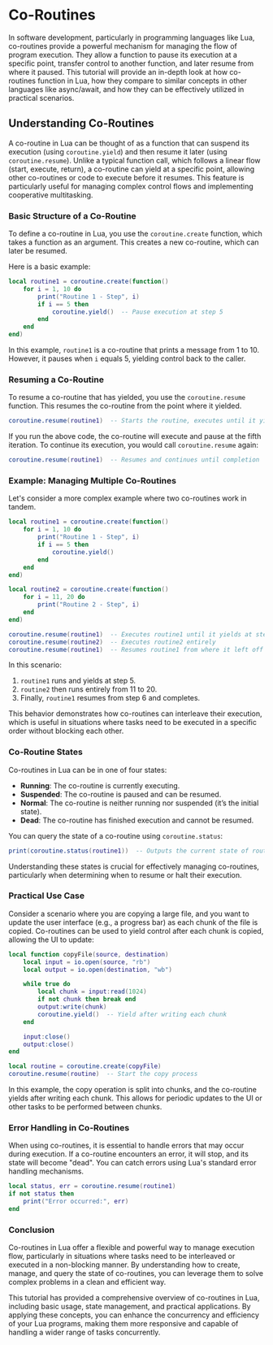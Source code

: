 # Co-Routines

In software development, particularly in programming languages like Lua, co-routines provide a powerful mechanism for managing the flow of program execution. They allow a function to pause its execution at a specific point, transfer control to another function, and later resume from where it paused. This tutorial will provide an in-depth look at how co-routines function in Lua, how they compare to similar concepts in other languages like async/await, and how they can be effectively utilized in practical scenarios.

## Understanding Co-Routines

A co-routine in Lua can be thought of as a function that can suspend its execution (using `coroutine.yield`) and then resume it later (using `coroutine.resume`). Unlike a typical function call, which follows a linear flow (start, execute, return), a co-routine can yield at a specific point, allowing other co-routines or code to execute before it resumes. This feature is particularly useful for managing complex control flows and implementing cooperative multitasking.

### Basic Structure of a Co-Routine

To define a co-routine in Lua, you use the `coroutine.create` function, which takes a function as an argument. This creates a new co-routine, which can later be resumed.

Here is a basic example:

```lua
local routine1 = coroutine.create(function()
    for i = 1, 10 do
        print("Routine 1 - Step", i)
        if i == 5 then
            coroutine.yield()  -- Pause execution at step 5
        end
    end
end)
```

In this example, `routine1` is a co-routine that prints a message from 1 to 10. However, it pauses when `i` equals 5, yielding control back to the caller.

### Resuming a Co-Routine

To resume a co-routine that has yielded, you use the `coroutine.resume` function. This resumes the co-routine from the point where it yielded.

```lua
coroutine.resume(routine1)  -- Starts the routine, executes until it yields
```

If you run the above code, the co-routine will execute and pause at the fifth iteration. To continue its execution, you would call `coroutine.resume` again:

```lua
coroutine.resume(routine1)  -- Resumes and continues until completion
```

### Example: Managing Multiple Co-Routines

Let's consider a more complex example where two co-routines work in tandem.

```lua
local routine1 = coroutine.create(function()
    for i = 1, 10 do
        print("Routine 1 - Step", i)
        if i == 5 then
            coroutine.yield()
        end
    end
end)

local routine2 = coroutine.create(function()
    for i = 11, 20 do
        print("Routine 2 - Step", i)
    end
end)

coroutine.resume(routine1)  -- Executes routine1 until it yields at step 5
coroutine.resume(routine2)  -- Executes routine2 entirely
coroutine.resume(routine1)  -- Resumes routine1 from where it left off
```

In this scenario:
1. `routine1` runs and yields at step 5.
2. `routine2` then runs entirely from 11 to 20.
3. Finally, `routine1` resumes from step 6 and completes.

This behavior demonstrates how co-routines can interleave their execution, which is useful in situations where tasks need to be executed in a specific order without blocking each other.

### Co-Routine States

Co-routines in Lua can be in one of four states:
- **Running**: The co-routine is currently executing.
- **Suspended**: The co-routine is paused and can be resumed.
- **Normal**: The co-routine is neither running nor suspended (it’s the initial state).
- **Dead**: The co-routine has finished execution and cannot be resumed.

You can query the state of a co-routine using `coroutine.status`:

```lua
print(coroutine.status(routine1))  -- Outputs the current state of routine1
```

Understanding these states is crucial for effectively managing co-routines, particularly when determining when to resume or halt their execution.

### Practical Use Case

Consider a scenario where you are copying a large file, and you want to update the user interface (e.g., a progress bar) as each chunk of the file is copied. Co-routines can be used to yield control after each chunk is copied, allowing the UI to update:

```lua
local function copyFile(source, destination)
    local input = io.open(source, "rb")
    local output = io.open(destination, "wb")

    while true do
        local chunk = input:read(1024)
        if not chunk then break end
        output:write(chunk)
        coroutine.yield()  -- Yield after writing each chunk
    end

    input:close()
    output:close()
end

local routine = coroutine.create(copyFile)
coroutine.resume(routine)  -- Start the copy process
```

In this example, the copy operation is split into chunks, and the co-routine yields after writing each chunk. This allows for periodic updates to the UI or other tasks to be performed between chunks.

### Error Handling in Co-Routines

When using co-routines, it is essential to handle errors that may occur during execution. If a co-routine encounters an error, it will stop, and its state will become "dead". You can catch errors using Lua's standard error handling mechanisms.

```lua
local status, err = coroutine.resume(routine1)
if not status then
    print("Error occurred:", err)
end
```

### Conclusion

Co-routines in Lua offer a flexible and powerful way to manage execution flow, particularly in situations where tasks need to be interleaved or executed in a non-blocking manner. By understanding how to create, manage, and query the state of co-routines, you can leverage them to solve complex problems in a clean and efficient way.

This tutorial has provided a comprehensive overview of co-routines in Lua, including basic usage, state management, and practical applications. By applying these concepts, you can enhance the concurrency and efficiency of your Lua programs, making them more responsive and capable of handling a wider range of tasks concurrently.